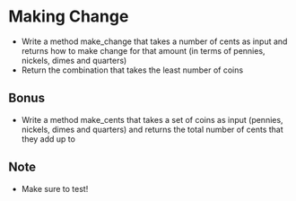 # Making Change

* Write a method make_change that takes a number of cents as input and returns how to make change for that amount (in terms of pennies, nickels, dimes and quarters)
* Return the combination that takes the least number of coins

## Bonus

* Write a method make_cents that takes  a set of coins as input (pennies, nickels, dimes and quarters) and returns the total number of cents that they add up to

## Note

* Make sure to test!
